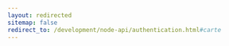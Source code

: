 ```yaml
---
layout: redirected
sitemap: false
redirect_to: /development/node-api/authentication.html#carte
---
```

